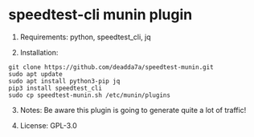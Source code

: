 # speedtest-cli munin plugin
1. Requirements:
python, speedtest_cli, jq

2. Installation:
```shell
git clone https://github.com/deadda7a/speedtest-munin.git
sudo apt update
sudo apt install python3-pip jq
pip3 install speedtest_cli
sudo cp speedtest-munin.sh /etc/munin/plugins
```

3. Notes: Be aware this plugin is going to generate quite a lot of traffic!

4. License:
GPL-3.0
